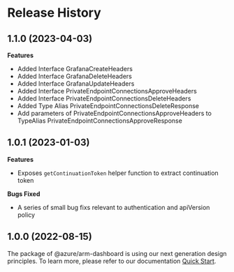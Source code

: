 # Release History
    
## 1.1.0 (2023-04-03)
    
**Features**

  - Added Interface GrafanaCreateHeaders
  - Added Interface GrafanaDeleteHeaders
  - Added Interface GrafanaUpdateHeaders
  - Added Interface PrivateEndpointConnectionsApproveHeaders
  - Added Interface PrivateEndpointConnectionsDeleteHeaders
  - Added Type Alias PrivateEndpointConnectionsDeleteResponse
  - Add parameters of PrivateEndpointConnectionsApproveHeaders to TypeAlias PrivateEndpointConnectionsApproveResponse
    
## 1.0.1 (2023-01-03)

**Features**

 -  Exposes `getContinuationToken` helper function to extract continuation token

**Bugs Fixed**

  - A series of small bug fixs relevant to authentication and apiVersion policy

## 1.0.0 (2022-08-15)

The package of @azure/arm-dashboard is using our next generation design principles. To learn more, please refer to our documentation [Quick Start](https://aka.ms/js-track2-quickstart).
